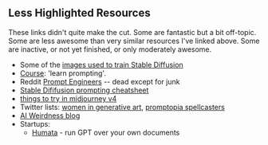 ## Less Highlighted Resources

These links didn't quite make the cut. Some are fantastic but a bit off-topic. Some are less awesome than very similar resources I've linked above. Some are inactive, or not yet finished, or only moderately awesome.

* Some of the [images used to train Stable Diffusion](https://laion-aesthetic.datasette.io/laion-aesthetic-6pls)
* [Course](https://learnprompting.org/docs/category/-basics): 'learn prompting'. 
* Reddit [Prompt Engineers](https://www.reddit.com/r/promptengineers/) -- dead except for junk
* [Stable Dififusion prompting cheatsheet](https://moritz.pm/posts/parameters)
* [things to try in midjourney v4](https://old.reddit.com/r/midjourney/comments/yoobjj/super_cool_things_to_try_in_v4_incl_prompts/)
* Twitter lists: [women in generative art](https://twitter.com/i/lists/1458840272046071825), [promptopia spellcasters](https://twitter.com/i/lists/1577672264430100480)
* [AI Weirdness blog](https://www.aiweirdness.com/)
* Startups:
	* [Humata](https://www.humata.ai/) - run GPT over your own documents
